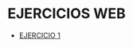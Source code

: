 # EJERCICIOS WEB

- [EJERCICIO 1](https://github.com/emelcd/EJERCICIOS_JAVRIL/blob/master/EJERCICIO1.md)